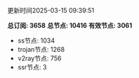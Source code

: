 更新时间2025-03-15 09:39:51

**总订阅: 3658**
**总节点: 10416**
**有效节点: 3061**
- ss节点: 1034
- trojan节点: 1268
- v2ray节点: 756
- ssr节点: 3
